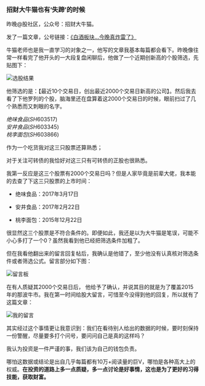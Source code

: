### 招财大牛猫也有‘失蹄’的时候

昨晚@股社区，公众号：招财大牛猫。

发了一篇文章，公号链接：[《白酒板块...今晚真炸雷了》](https://mp.weixin.qq.com/s/qCbgggX3uBHsKCWJZEAocg)

牛猫老师也是我一直学习的对象之一，他写的文章我基本每篇都会看下。昨晚像往常一样看完了他开头的一大段复盘闲聊后，他做了一个近期创新高的个股筛选，先贴图下：

![选股结果](../img/diss-zcdnm-1.jpeg)

他筛选的是：【最近10个交易日，创出最近2000个交易日新高的公司】。然后我去看了下他罗列的个股，脑海里还在盘算着这2000个交易日的时候，眼前扫过了几个熟悉而又刺眼的名字。

$绝味食品(SH603517)$  
$安井食品(SH603345)$  
$桃李面包(SH603866)$  

作为一个吃货我对这三只股票还算熟悉；

对于关注可转债的我恰好对这三只有可转债的正股也很熟悉。

我第一反应是这三个股票有2000个交易日吗？但是人家毕竟是前辈大佬，我本能的去查了下这三只股票的上市时间：

- 绝味食品：2017年3月17日

- 安井食品：2017年2月22日

- 桃李面包：2015年12月22日

很显然这三个股票是不符合条件的。即便如此，我还是以为大牛猫是笔误，可能不小心多打了一个0？虽然我看到他已经把筛选条件加粗了。

但在我看他翻出来的留言回复帖后，我确认是他错了，至少他没有认真核对筛选条件或者筛选公式。留言部分如下图：

![留言板](../img/diss-zcdnm-2.jpeg)

在有人质疑其2000个交易日后， 他给予了确认，并说其目的就是为了覆盖2015年的那波牛市。我在第一时间给股大留言，可惜至今没得到他的回复，所以就有了这篇文章：

![我的留言](../img/diss-zcdnm-3.jpeg)

其实经过这个事情更让我意识到：我们在看待别人给出的数据的时候，要时刻保持一份警醒，尽量要多打个问号，要问问自己是真的这样吗？

我认为投资是一件严谨的事，我们该为自己的钱包负责。

哪怕这数据或结论是出自几乎每篇都有10万+阅读量的巨V，哪怕是各种高大上的权威。**在投资的道路上多一点质疑，多一点讨论是好事情，这也是为了更好的习得技能，获取财富。**

